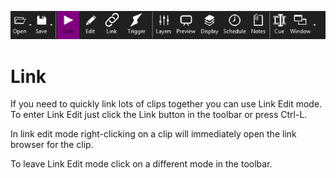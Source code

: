 ![](../../images/toolbar.png)
# Link

If you need to quickly link lots of clips together you can use Link Edit mode. To enter Link Edit just click the Link button in the toolbar or press Ctrl-L.

In link edit mode right-clicking on a clip will immediately open the link browser for the clip.

To leave Link Edit mode click on a different mode in the toolbar.